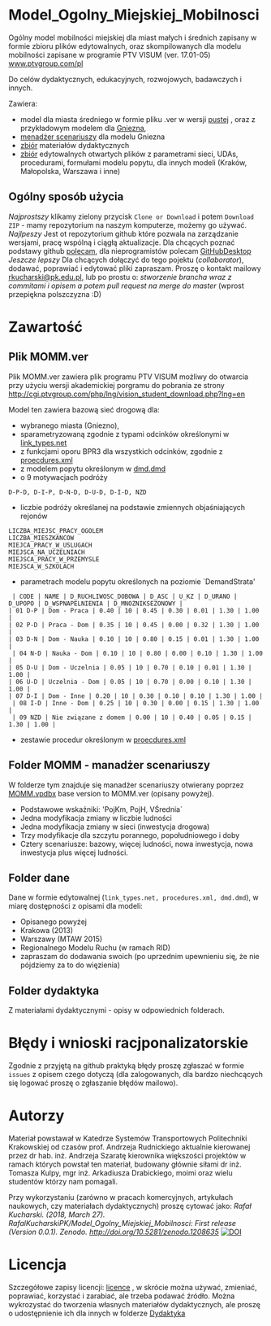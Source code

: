 # Model_Ogolny_Miejskiej_Mobilnosci
Ogólny model mobilności miejskiej dla miast małych i średnich zapisany w formie zbioru plików edytowalnych, oraz skompilowanych dla modelu mobilności zapisane w programie PTV VISUM (ver. 17.01-05) www.ptvgroup.com/pl

Do celów dydaktycznych, edukacyjnych, rozwojowych, badawczych i innych.

Zawiera:
* model dla miasta średniego w formie pliku .ver w wersji [pustej](https://github.com/RafalKucharskiPK/Model_Ogolny_Miejskiej_Mobilnosci/blob/master/MOMM_pusty.ver) , oraz z przykładowym modelem dla [Gniezna](https://github.com/RafalKucharskiPK/Model_Ogolny_Miejskiej_Mobilnosci/blob/master/MOMM.ver), 
* [menadżer scenariuszy](https://github.com/RafalKucharskiPK/Model_Ogolny_Miejskiej_Mobilnosci/tree/master/MOMM) dla modelu Gniezna
* [zbiór](github.com/RafalKucharskiPK/Model_Ogolny_Miejskiej_Mobilnosci/tree/master/Dydaktyka/) materiałów dydaktycznych
* [zbiór](https://github.com/RafalKucharskiPK/Model_Ogolny_Miejskiej_Mobilnosci/tree/master/dane) edytowalnych otwartych plików z parametrami sieci, UDAs, procedurami, formułami modelu popytu, dla innych modeli (Kraków, Małopolska, Warszawa i inne)

## Ogólny sposób użycia

*Najprostszy* klikamy zielony przycisk `Clone or Download` i potem `Download ZIP` - mamy repozytorium na naszym komputerze, możemy go używać.
*Najlpeszy* Jest ot repozytorium github które pozwala na zarządzanie wersjami, pracę wspólną i ciągłą aktualizacje. Dla chcących poznać podstawy github [polecam](https://guides.github.com/activities/hello-world/), dla nieprogramistów polecam [GitHubDesktop](https://desktop.github.com)
*Jeszcze lepszy* Dla chcących dołączyć do tego pojektu (*collaborator*), dodawać, poprawiać i edytować pliki zapraszam. Proszę o kontakt mailowy rkucharski@pk.edu.pl, lub po prostu o: *stworzenie brancha wraz z commitami i opisem a potem pull request na merge do master* (wprost przepiękna polszczyzna :D)

# Zawartość


## Plik MOMM.ver
Plik MOMM.ver zawiera plik programu PTV VISUM możliwy do otwarcia przy użyciu wersji akademickiej porgramu do pobrania ze strony http://cgi.ptvgroup.com/php/lng/vision_student_download.php?lng=en

Model ten zawiera bazową sieć drogową dla:
* wybranego miasta (Gniezno), 
* sparametryzowaną zgodnie z typami odcinków określonymi w [link_types.net](https://github.com/RafalKucharskiPK/Model_Ogolny_Miejskiej_Mobilnosci/blob/master/dane/srednie/link_types.net)
* z funkcjami oporu BPR3 dla wszystkich odcinków, zgodnie z [proecdures.xml](https://github.com/RafalKucharskiPK/Model_Ogolny_Miejskiej_Mobilnosci/blob/master/dane/srednie/procedures.xml)
* z modelem popytu określonym w [dmd.dmd](https://github.com/RafalKucharskiPK/Model_Ogolny_Miejskiej_Mobilnosci/blob/master/dane/srednie/dmd.dmd)
* o 9 motywacjach podróży 
```
D-P-D, D-I-P, D-N-D, D-U-D, D-I-D, NZD
```
* liczbie podróży określanej na podstawie zmiennych objaśniających rejonów 
```
LICZBA_MIEJSC_PRACY_OGOLEM
LICZBA_MIESZKANCOW
MIEJCA_PRACY_W_USLUGACH
MIEJSCA_NA_UCZELNIACH
MIEJSCA_PRACY_W_PRZEMYSLE
MIEJSCA_W_SZKOLACH
```
* parametrach modelu popytu określonych na poziomie `DemandStrata'

```
 | CODE | NAME | D_RUCHLIWOSC_DOBOWA | D_ASC | U_KZ | D_URANO | D_UPOPO | D_WSPNAPELNIENIA | D_MNOZNIKSEZONOWY |
| 01 D-P | Dom - Praca | 0.40 | 10 | 0.45 | 0.30 | 0.01 | 1.30 | 1.00 |
| 02 P-D | Praca - Dom | 0.35 | 10 | 0.45 | 0.00 | 0.32 | 1.30 | 1.00 |
| 03 D-N | Dom - Nauka | 0.10 | 10 | 0.80 | 0.15 | 0.01 | 1.30 | 1.00 |
 | 04 N-D | Nauka - Dom | 0.10 | 10 | 0.80 | 0.00 | 0.10 | 1.30 | 1.00 |
| 05 D-U | Dom - Uczelnia | 0.05 | 10 | 0.70 | 0.10 | 0.01 | 1.30 | 1.00 |
| 06 U-D | Uczelnia - Dom | 0.05 | 10 | 0.70 | 0.00 | 0.10 | 1.30 | 1.00 |
| 07 D-I | Dom - Inne | 0.20 | 10 | 0.30 | 0.10 | 0.10 | 1.30 | 1.00 |
 | 08 I-D | Inne - Dom | 0.25 | 10 | 0.30 | 0.00 | 0.15 | 1.30 | 1.00 |
 | 09 NZD | Nie związane z domem | 0.00 | 10 | 0.40 | 0.05 | 0.15 | 1.30 | 1.00 |
```

* zestawie procedur określonym w [proecdures.xml](https://github.com/RafalKucharskiPK/Model_Ogolny_Miejskiej_Mobilnosci/blob/master/dane/srednie/procedures.xml)


## Folder MOMM - manadżer scenariuszy

W folderze tym znajduje się manadżer scenariuszy otwierany poprzez [MOMM.vpdbx](https://github.com/RafalKucharskiPK/Model_Ogolny_Miejskiej_Mobilnosci/blob/master/MOMM/MOMM.vpdbx) 
base version to MOMM.ver (opisany powyżej).
* Podstawowe wskaźniki: 'PojKm, PojH, VŚrednia`
* Jedna modyfikacja zmiany w liczbie ludności
* Jedna modyfikacja zmiany w sieci (inwestycja drogowa)
* Trzy modyfikacje dla szczytu porannego, popołudniowego i doby
* Cztery scenariusze: bazowy, więcej ludności, nowa inwestycja, nowa inwestycja plus więcej ludności.

## Folder **dane**

Dane w formie edytowalnej (`link_types.net, procedures.xml, dmd.dmd`), w miarę dostępności z opisami  dla modeli:
* Opisanego powyżej
* Krakowa (2013)
* Warszawy (MTAW 2015)
* Regionalnego Modelu Ruchu (w ramach RID)
* zapraszam do dodawania swoich (po uprzednim upewnieniu się, że nie pójdziemy za to do więzienia)

## Folder dydaktyka

Z materiałami dydaktycznymi - opisy w odpowiednich folderach.

# Błędy i wnioski racjponalizatorskie

Zgodnie z przyjętą na github praktyką błędy proszę zgłaszać w formie `issues` z opisem czego dotyczą (dla zalogowanych, dla bardzo niechcących się logować proszę o zgłaszanie błędów mailowo).

# Autorzy
Materiał powstawał w Katedrze Systemów Transportowych Politechniki Krakowskiej od czasów prof. Andrzeja Rudnickiego aktualnie kierowanej przez dr hab. inż. Andrzeja Szaratę kierownika większości projektów w ramach których powstał ten materiał, budowany głównie siłami dr inż. Tomasza Kulpy, mgr inż. Arkadiusza Drabickiego, moimi oraz wielu studentów którzy nam pomagali.

Przy wykorzystaniu (zarówno w pracach komercyjnych, artykułach naukowych, czy materiałach dydaktycznych) proszę cytować jako: *Rafał Kucharski. (2018, March 27). RafalKucharskiPK/Model_Ogolny_Miejskiej_Mobilnosci: First release (Version 0.0.1). Zenodo. http://doi.org/10.5281/zenodo.1208635* [![DOI](https://zenodo.org/badge/126968926.svg)](https://zenodo.org/badge/latestdoi/126968926) 

#  Licencja 

Szczegółowe zapisy licencji: [licence](https://github.com/RafalKucharskiPK/Model_Ogolny_Miejskiej_Mobilnosci/blob/master/LICENSE)
, w skrócie można używać, zmieniać, poprawiać, korzystać i zarabiać, ale trzeba podawać źródło. Można wykrozystać do tworzenia własnych materiałów dydaktycznych, ale proszę o udostępnienie ich dla innych w folderze [Dydaktyka](github.com/RafalKucharskiPK/Model_Ogolny_Miejskiej_Mobilnosci/tree/master/Dydaktyka/)






